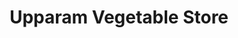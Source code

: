 ---
title: "Upparam Vegetable Store"
url: /kothamangalam/upparam-vegetable-store/
shop: Gemüse & Obst
---